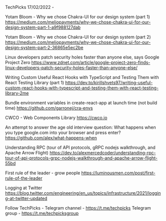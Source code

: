 TechPicks 17/02/2022 -

Yotam Bloom - Why we chose Chakra-UI for our design system (part 1)
https://medium.com/meliopayments/why-we-chose-chakra-ui-for-our-design-system-part-1-a9f988127dab

Yotam Bloom - Why we chose Chakra-UI for our design system (part 2)
https://medium.com/meliopayments/why-we-chose-chakra-ui-for-our-design-system-part-2-36865e5ec2be

Linux developers patch security holes faster than anyone else, says Google Project Zero
https://www.zdnet.com/article/google-project-zero-finds-linux-developers-patch-security-holes-faster-than-anyone-else/

Writing Custom Useful React Hooks with TypeScript and Testing Them with React Testing Library (part 1)
https://dev.to/kirillshvets97/writing-useful-custom-react-hooks-with-typescript-and-testing-them-with-react-testing-library-2me

Bundle environment variables in create-react-app at launch time (not build time)
https://github.com/garronej/cra-envs

CWCO - Web Components Library
https://cwco.io

An attempt to answer the age old interview question: What happens when you type google.com into your browser and press enter?
https://github.com/alex/what-happens-when

Understanding RPC (tour of API protocols, gRPC nodejs walkthrough, and Apache Arrow Flight)
https://dev.to/alexmercedcoder/understanding-rpc-tour-of-api-protocols-grpc-nodejs-walkthrough-and-apache-arrow-flight-55bd

First rule of the leader - grow people
https://luminousmen.com/post/first-rule-of-the-leader

Logging at Twitter
https://blog.twitter.com/engineering/en_us/topics/infrastructure/2021/logging-at-twitter-updated

Follow TechPicks -
Telegram channel - https://t.me/techpicks
Telegram group - https://t.me/techpicksgroup